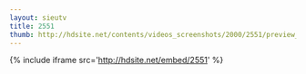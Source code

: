 ```yaml
---
layout: sieutv
title: 2551
thumb: http://hdsite.net/contents/videos_screenshots/2000/2551/preview_360p.mp4.jpg
---
```

{% include iframe src='http://hdsite.net/embed/2551' %}
 
